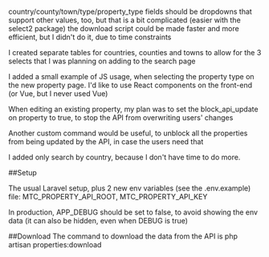 country/county/town/type/property_type fields should be dropdowns that support other values, too, but that is a bit complicated (easier with the select2 package)
the download script could be made faster and more efficient, but I didn't do it, due to time constraints

I created separate tables for countries, counties and towns to allow for the 3 selects that I was planning on adding to the search page

I added a small example of JS usage, when selecting the property type on the new property page. I'd like to use React components on the front-end (or Vue, but I never used Vue)

When editing an existing property, my plan was to set the block_api_update on property to true, to stop the API from overwriting users' changes

Another custom command would be useful, to unblock all the properties from being updated by the API, in case the users need that

I added only search by country, because I don't have time to do more.

##Setup

The usual Laravel setup, plus 2 new env variables (see the .env.example) file: MTC_PROPERTY_API_ROOT, MTC_PROPERTY_API_KEY

In production, APP_DEBUG should be set to false, to avoid showing the env data (it can also be hidden, even when DEBUG is true)

##Download
The command to download the data from the API is php artisan properties:download
